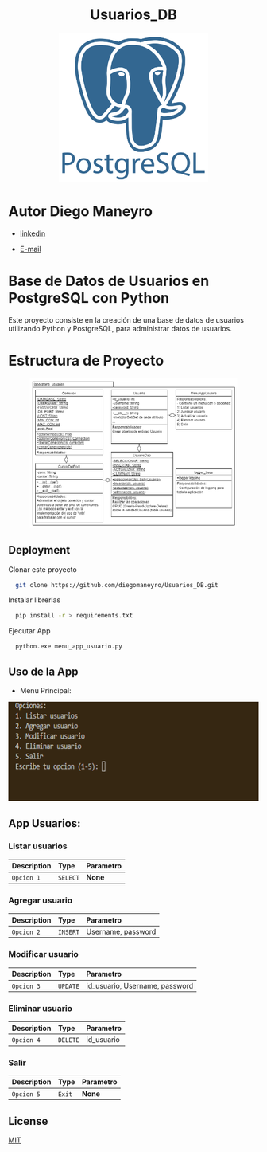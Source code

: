 # <h1 align=center> **Usuarios_DB** </h1>

<p align="center">
<img src="./recursos/logo.png"  height=300>
</p>


# Autor Diego Maneyro

+ [linkedin](https://www.linkedin.com/in/diego-maneyro/)

+ [E-mail](diegomaneyro@gmail.com)

# Base de Datos de Usuarios en PostgreSQL con Python

Este proyecto consiste en la creación de una base de datos de usuarios utilizando Python y PostgreSQL, para administrar datos de usuarios.

# Estructura de Proyecto

<p align="center">
<img src="./recursos/estructuraProyecto.png"  height=300>
</p>

## Deployment

Clonar este proyecto

```bash
  git clone https://github.com/diegomaneyro/Usuarios_DB.git
```

Instalar librerias

```bash
  pip install -r > requirements.txt
```

Ejecutar App

```bash
  python.exe menu_app_usuario.py 
```


## Uso de la App
* Menu Principal:
<p align="center">
<img src="./recursos/MenuPrincipal.png"  height=200>
</p>





## App Usuarios:
### Listar usuarios  

| Description | Type     | Parametro                |
| :-------- | :------- | :----------------------- |
| `Opcion 1` | `SELECT` | **None** |



### Agregar usuario  

| Description | Type     | Parametro                            |
| :-------- | :------- | :----------------------------------- |
| `Opcion 2` | `INSERT` | Username, password                  |


### Modificar usuario  

| Description | Type     | Parametro                       |
| :-------- | :------- | :-------------------------------|
| `Opcion 3` | `UPDATE` | id_usuario, Username, password |

### Eliminar usuario  

| Description | Type     | Parametro                |
| :-------- | :------- | :------------------------- |
| `Opcion 4` | `DELETE` | id_usuario |

### Salir

| Description | Type     | Parametro                |
| :-------- | :------- | :------------------------- |
| `Opcion 5` | `Exit` | **None**  |


## License

[MIT](https://choosealicense.com/licenses/mit/)
